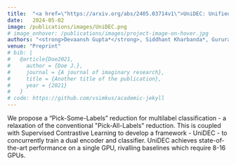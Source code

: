 ```yaml
---
title:  "<a href=\"https://arxiv.org/abs/2405.03714v1\">UniDEC: Unified Dual Encoder and Classifier Training for Extreme Multi-label Classification</a>"
date:   2024-05-02
image: /publications/images/UniDEC.png
# image_onhover: /publications/images/project-image-on-hover.jpg
authors: "<strong>Devaansh Gupta*</strong>, Siddhant Kharbanda*, Gururaj K, Pankaj Malhotra, Amit Singh, Cho-Jui Hsieh, Rohit Babbar"
venue: "Preprint"
# bib: |
#   @article{Doe2021,
#     author = {Doe J.},
#     journal = {A journal of imaginary research},
#     title = {Another title of the publication},
#     year = {2021}
#   }
# code: https://github.com/vsimkus/academic-jekyll
---
```

We propose a “Pick-Some-Labels” reduction for multilabel classification - a relaxation of the conventional "Pick-All-Labels" reduction. This is coupled with Supervised Contrastive Learning to develop a framework - UniDEC - to concurrently train a dual encoder and classifier. UniDEC achieves state-of-the-art performance on a single GPU, rivalling baselines which require 8-16 GPUs.